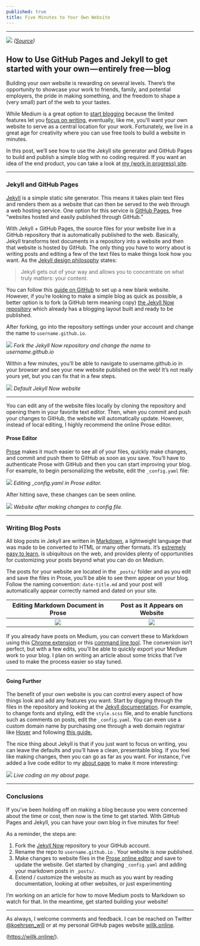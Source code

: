 ```yaml
---
published: true
title: Five Minutes to Your Own Website
---
```

* * *

![](https://cdn-images-1.medium.com/max/2000/1*iPY8nENYXcSoH-UmNP8_iw.jpeg)
*([Source](https://www.pexels.com/photo/landscape-blue-cloud-109678/))*

## How to Use GitHub Pages and Jekyll to get started with your own — entirely free — blog

Building your own website is rewarding on several levels. There’s the opportunity to showcase your work to friends, family, and potential employers, the pride in making something, and the freedom to shape a (very small) part of the web to your tastes.

While Medium is a great option to [start blogging](https://medium.com/p/50715f37833a?source=user_profile---------10------------------) because the limited features let you [focus on writing](https://medium.com/p/cc842795ed52?source=user_profile---------3------------------), eventually, like me, you’ll want your own website to serve as a central location for your work. Fortunately, we live in a great age for creativity where you can use free tools to build a website in minutes.

In this post, we’ll see how to use the Jekyll site generator and GitHub Pages to build and publish a simple blog with no coding required. If you want an idea of the end product, you can take a look at [my (work in progress) site](https://willk.online/).

<!--more-->

* * *

### Jekyll and GitHub Pages

[Jekyll](https://jekyllrb.com/) is a simple static site generator. This means it takes plain text files and renders them as a website that can then be served to the web through a web hosting service. One option for this service is [GitHub Pages](https://pages.github.com/), free “websites hosted and easily published through GitHub.”

With Jekyll + GitHub Pages, the source files for your website live in a GitHub repository that is automatically published to the web. Basically, Jekyll transforms text documents in a repository into a website and then that website is hosted by GitHub. The only thing you have to worry about is writing posts and editing a few of the text files to make things look how you want. As the [Jekyll design philosophy](https://github.com/jekyll/jekyll/blob/master/README.markdown) states:

> Jekyll gets out of your way and allows you to concentrate on what truly matters: your content.

You can follow this [guide on GitHub](https://guides.github.com/features/pages/) to set up a new blank website. However, if you’re looking to make a simple blog as quick as possible, a better option is to fork (a GitHub term meaning copy) [the Jekyll Now repository](https://github.com/barryclark/jekyll-now) which already has a blogging layout built and ready to be published.

After forking, go into the repository settings under your account and change the name to `username.github.io`.

![](https://cdn-images-1.medium.com/max/2000/1*emZR_cJKygTrcssJyRfakg.png)
*Fork the Jekyll Now repository and change the name to username.github.io*

Within a few minutes, you’ll be able to navigate to username.github.io in your browser and see your new website published on the web! It’s not really yours yet, but you can fix that in a few steps.

![](https://cdn-images-1.medium.com/max/2000/1*98gpd3Nol1ZVBXbQStUpbg.png)
*Default Jekyll Now website*

* * *

You can edit any of the website files locally by cloning the repository and opening them in your favorite text editor. Then, when you commit and push your changes to GitHub, the website will automatically update. However, instead of local editing, I highly recommend the online Prose editor.

#### Prose Editor

[Prose](http://prose.io) makes it much easier to see all of your files, quickly make changes, and commit and push them to GitHub as soon as you save. You’ll have to authenticate Prose with GitHub and then you can start improving your blog. For example, to begin personalizing the website, edit the `_config.yaml` file:

![](https://cdn-images-1.medium.com/max/1600/1*knw8i9osrtslbowppGt51w.png)
*Editing _config.yaml in Prose editor.*

After hitting save, these changes can be seen online.

![](https://cdn-images-1.medium.com/max/1600/1*2tR0hnKC0-vyTt5QM18k1Q.png)
*Website after making changes to config file.*

* * *

### Writing Blog Posts

All blog posts in Jekyll are written in [Markdown](https://en.wikipedia.org/wiki/Markdown), a lightweight language that was made to be converted to HTML or many other formats. It’s [extremely easy to learn](https://github.com/adam-p/markdown-here/wiki/Markdown-Cheatsheet), is ubiquitous on the web, and provides plenty of opportunities for customizing your posts beyond what you can do on Medium.

The posts for your website are located in the `_posts/` folder and as you edit and save the files in Prose, you’ll be able to see them appear on your blog. Follow the naming convention: `date-title.md` and your post will automatically appear correctly named and dated on your site.


Editing Markdown Document in Prose            |  Post as it Appears on Website
:-------------------------:|:-------------------------:
![](https://cdn-images-1.medium.com/max/1200/1*d8i935OAi_-8t1a6ybI7Tw.png)  |  ![](https://cdn-images-1.medium.com/max/1200/1*MIwLnnGj4MucXQpAqqIaaw.png)

If you already have posts on Medium, you can convert these to Markdown using this [Chrome extension](https://chrome.google.com/webstore/detail/convert-medium-posts-to-m/aelnflnmpbjgipamcogpdoppjbebnjea?hl=en) or this [command line tool](https://www.npmjs.com/package/markdown-to-medium). The conversion isn’t perfect, but with a few edits, you’ll be able to quickly export your Medium work to your blog. I plan on writing an article about some tricks that I’ve used to make the process easier so stay tuned.

* * *

#### Going Further

The benefit of your own website is you can control every aspect of how things look and add any features you want. Start by digging through the files in the repository and looking at the [Jekyll documentation](https://jekyllrb.com/docs/). For example, to change fonts and styling, edit the `style.scss` file, and to enable functions such as comments on posts, edit the `_config.yaml`. You can even use a custom domain name by purchasing one through a web domain registrar like [Hover](https://www.hover.com/) and following [this guide.](https://medium.com/@hossainkhan/using-custom-domain-for-github-pages-86b303d3918a)

The nice thing about Jekyll is that if you just want to focus on writing, you can leave the defaults and you’ll have a clean, presentable blog. If you feel like making changes, then you can go as far as you want. For instance, I’ve added a live code editor to my [about page](https://willk.online/about/) to make it more interesting:

![](https://cdn-images-1.medium.com/max/1600/1*4FX6WuR4RNkYJIYjXArHzg.png)
*Live coding on my about page.*

* * *

### Conclusions

If you’ve been holding off on making a blog because you were concerned about the time or cost, then now is the time to get started. With GitHub Pages and Jekyll, you can have your own blog in five minutes for free!

As a reminder, the steps are:

1.  Fork the [Jekyll Now](https://github.com/barryclark/jekyll-now) repository to your GitHub account.
2.  Rename the repo to `username.github.io` . Your website is now published.
3.  Make changes to website files in the [Prose online editor](http://prose.io) and save to update the website. Get started by changing `_config.yaml` and adding your markdown posts in `_posts/`.
4.  Extend / customize the website as much as you want by reading documentation, looking at other websites, or just experimenting

I’m working on an article for how to move Medium posts to Markdown so watch for that. In the meantime, get started building your website!

* * *

As always, I welcome comments and feedback. I can be reached on Twitter [@koehrsen_will](http://twitter.com/@koehrsen_will) or at my personal GitHub pages website [willk.online](https://willk.online/).


(https://willk.online/).
